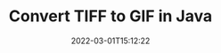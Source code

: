 ---
############################# Static ############################
layout: "auto-gen-conversion"
date: 2022-03-01T15:12:22
draft: false
otherformats: bmp dcm emf emz gif ico jp2 jpeg jpg png pps ppsx ppt pptx psb psd svg svgz tga tif tiff webp wmf wmz
breadcrumb: TIFF to GIF in Java

############################# Head ############################
head_title: "TIFF to GIF Converter in Java"
head_description: "Convert TIFF to GIF in Java using a few lines of code. Use the GroupDocs Document Conversion API to convert over 160 file formats."

############################# Header ############################
title: "Convert TIFF to GIF in Java"
description: "TIFF to GIF conversion with a few lines of Java code"
bg_image: "https://cms.admin.containerize.com/templates/aspose/App_Themes/V3/images/bg/header1.png"
bg_overlay: false
button:
    enable: true

############################# SubMenu ############################
submenu:
    enable: true

    left:
        img_alt: "GroupDocs.Conversion for Java"
        image: "https://cms.admin.containerize.com/templates/groupdocs/images/product-logos/90x90-noborder/groupdocs-conversion-java.png"
        product: "GroupDocs.Conversion"
        platform: "Java"



############################# About ############################
about:
    enable: true
    title: "About GroupDocs.Conversion for Java API"
    content: |
        [GroupDocs.Conversion for Java](https://products.groupdocs.com/conversion/java/) can be used to convert Microsoft Word, Excel, PowerPoint, PDF, Visio and other formats. GroupDocs.Conversion is a standalone API that is suitable for back-end and internal systems where high performance is required. It does not depend on any software such as Microsoft or Open Office.
    

overview:
    enable: true
    content: |
        Convert your TIFF files to GIF in Java easily. You can use just a couple of Java code lines in any platform of your choice like - Windows, Linux, macOS.
        You can try TIFF to GIF conversion for free and evaluate conversion results quality.  Along with simple file conversion scenarios you can try more advanced options for loading source TIFF file and for saving output GIF result. 
        
        For example, for the source TIFF file you may use the following load options:

        * auto-detect file format;
        * specify password for protected files (if file format supports it);
        * replace missing fonts to preserve document appearance.
        
        There are also advanced convert options for the GIF file:

        * convert specific document page or page range;
        * add a watermark to the converted GIF file and many more.

        Once conversion is completed you can save your GIF file to the local file path or any third-party storage like FTP, Amazon S3, Google Drive, Dropbox etc. Please note - to convert TIFF to GIF there is no need for any additional software installed - like MS Office, Open Office, Adobe Acrobat Reader etc.


############################# Steps ############################
steps:
    enable: true
    title_left: "Steps to convert TIFF to GIF in Java"
    content_left: |
        [GroupDocs.Conversion for Java](https://products.groupdocs.com/conversion/java/) makes it easy for developers to convert a TIFF file to GIF with a few lines of code.
        
        * Create an instance of the Converter class and provide the file TIFF with the full path
        * Create and set ConvertOptions for GIF type.
        * Call the Converter.Convert method and pass the full path and format (GIF) as a parameter

    title_right: "System Requirements"
    content_right: |
        Basic conversion with GroupDocs.Conversion for Java can be done in just a few simple steps. Our APIs are supported on all major platforms and operating systems. Before executing the code below, make sure you have the following prerequisites installed on your system.

        * Operating systems: Microsoft Windows, Linux, MacOS
        * Development environments: NetBeans, Intellij IDEA, Eclipse, etc.
        * Java runtime: J2SE 6.0 and above
        * Get the latest GroupDocs.Conversion for Java from [Maven](https://repository.groupdocs.com/webapp/#/artifacts/browse/tree/General/repo/com/groupdocs/groupdocs-conversion)
         
    code: |
        ```java    
        // Load source file TIFF for conversion
        Converter converter = new Converter("input.tiff");
        // Prepare conversion options for target format GIF
        ConvertOptions convertOptions = new FileType().fromExtension("gif").getConvertOptions();
        // Convert to GIF format
        converter.convert("output.gif", convertOptions);
        ```

demos:
    enable: true
    title: "TIFF to GIF Live Demo"
    content: |
       Convert TIFF to GIF now by visiting the [GroupDocs.Conversion App](https://products.groupdocs.app/conversion/family) website. Online demo has the following advantages
          

more_formats:
    enable: true
    title: "Other supported TIFF conversions in Java"
    content: "You can also convert TIFF to many other file formats. Please see the list below."
       
       
back_to_top:
    enable: true
---